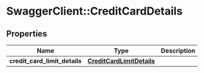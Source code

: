 # SwaggerClient::CreditCardDetails

## Properties
Name | Type | Description | Notes
------------ | ------------- | ------------- | -------------
**credit_card_limit_details** | [**CreditCardLimitDetails**](CreditCardLimitDetails.md) |  | [optional] 

